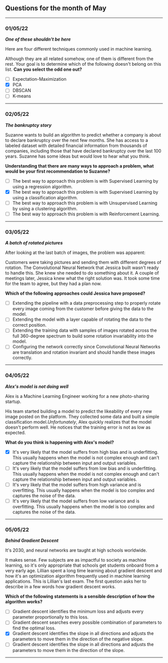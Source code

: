 ## Questions for the month of May
---
### 01/05/22
***One of these shouldn't be here***

Here are four different techniques commonly used in machine learning.

Although they are all related somehow, one of them is different from the rest. Your goal is to determine which of the following doesn't belong on this list.
**Can you select the odd one out?**

- [ ] Expectation-Maximization
- [x] PCA
- [ ] DBSCAN
- [ ] K-means
---
### 02/05/22
***The bankruptcy story***

Suzanne wants to build an algorithm to predict whether a company is about to declare bankruptcy over the next few months. She has access to a labeled dataset with detailed financial information from thousands of companies, including those that have declared bankruptcy over the last 100 years. Suzanne has some ideas but would love to hear what you think.

**Understanding that there are many ways to approach a problem, what would be your first recommendation to Suzanne?**
- [ ] The best way to approach this problem is with Supervised Learning by using a regression algorithm.
- [x] The best way to approach this problem is with Supervised Learning by using a classification algorithm.
- [ ] The best way to approach this problem is with Unsupervised Learning by using a clustering algorithm.
- [ ] The best way to approach this problem is with Reinforcement Learning.
---
### 03/05/22
***A batch of rotated pictures***

After looking at the last batch of images, the problem was apparent:

Customers were taking pictures and sending them with different degrees of rotation. The Convolutional Neural Network that Jessica built wasn't ready to handle this. She knew she needed to do something about it. A couple of meetings later, Jessica knew what the right solution was. It took some time for the team to agree, but they had a plan now.

**Which of the following approaches could Jessica have proposed?**

- [ ] Extending the pipeline with a data preprocessing step to properly rotate every image coming from the customer before giving the data to the model.
- [ ] Extending the model with a layer capable of rotating the data to the correct position.
- [ ] Extending the training data with samples of images rotated across the full 360-degree spectrum to build some rotation invariability into the model.
- [ ] Configuring the network correctly since Convolutional Neural Networks are translation and rotation invariant and should handle these images correctly.
---
### 04/05/22
***Alex's model is not doing well***

Alex is a Machine Learning Engineer working for a new photo-sharing startup.

His team started building a model to predict the likeability of every new image posted on the platform. They collected some data and built a simple classification model.*Unfortunately*, Alex quickly realizes that the model doesn't perform well. He notices that the training error is not as low as expected.

**What do you think is happening with Alex's model?**

- [x] It's very likely that the model suffers from high bias and is underfitting. This usually happens when the model is not complex enough and can't capture the relationship between input and output variables.
- [ ] It's very likely that the model suffers from low bias and is underfitting. This usually happens when the model is not complex enough and can't capture the relationship between input and output variables.
- [ ] It's very likely that the model suffers from high variance and is overfitting. This usually happens when the model is too complex and captures the noise of the data.
- [ ] It's very likely that the model suffers from low variance and is overfitting. This usually happens when the model is too complex and captures the noise of the data.
---
### 05/05/22
***Behind Gradient Descent***

It's 2030, and neural networks are taught at high schools worldwide.

It makes sense. Few subjects are as impactful to society as machine learning, so it's only appropriate that schools get students onboard from a very early age. Lillian spent a long time learning about gradient descent and how it's an optimization algorithm frequently used in machine learning applications. This is Lillian's last exam. The first question asks her to describe in a few words how gradient descent works.

**Which of the following statements is a sensible description of how the algorithm works?**

- [ ] Gradient descent identifies the minimum loss and adjusts every parameter proportionally to this loss.
- [ ] Gradient descent searches every possible combination of parameters to find the optimal loss.
- [x] Gradient descent identifies the slope in all directions and adjusts the parameters to move them in the direction of the negative slope.
- [ ] Gradient descent identifies the slope in all directions and adjusts the parameters to move them in the direction of the slope.
---
